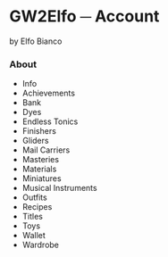 # GW2Elfo ─ Account
by Elfo Bianco

### About
* Info
* Achievements
* Bank
* Dyes
* Endless Tonics
* Finishers
* Gliders
* Mail Carriers
* Masteries
* Materials
* Miniatures
* Musical Instruments
* Outfits
* Recipes
* Titles
* Toys
* Wallet
* Wardrobe
